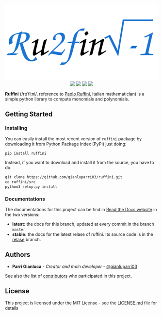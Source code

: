 <p align="center">
    <img src="banner.svg" width=800>
    <img src="https://img.shields.io/github/languages/top/gianluparri03/ruffini.svg">
    <img src="https://img.shields.io/github/languages/code-size/gianluparri03/ruffini.svg">
    <img src="https://img.shields.io/pypi/v/ruffini.svg?color=success">
    <img src="https://img.shields.io/readthedocs/ruffini.svg">
</p>

**Ruffini** (/rʊˈfiːni/, reference to [Paolo Ruffini](https://en.wikipedia.org/wiki/Paolo_Ruffini), Italian mathematician) is a simple python library to compute monomials and polynomials.


## Getting Started

### Installing
You can easily install the most recent version of `ruffini` package by downloading it from Python Package Index (PyPI) just doing:
```
pip install ruffini
```

Instead, if you want to download and install it from the source, you have to do:
```
git clone https://github.com/gianluparri03/ruffini.git
cd ruffini/src
python3 setup.py install
```

### Documentations
The documentations for this project can be find in [Read the Docs website](https://ruffini.rtfd.com) in the two versions:
- **latest:** the docs for this branch, updated at every commit in the branch `master`
- **stable:** the docs for the latest relase of ruffini. Its source code is in the [relase](https://github.com/gianluparri03/ruffini/tree/relase) branch.


## Authors

* **Parri Gianluca** - *Creator and main developer* - [@gianluparri03](https://github.com/gianluparri03)

See also the list of [contributors](https://github.com/your/project/contributors) who participated in this project.


## License

This project is licensed under the MIT License - see the [LICENSE.md](LICENSE.md) file for details
